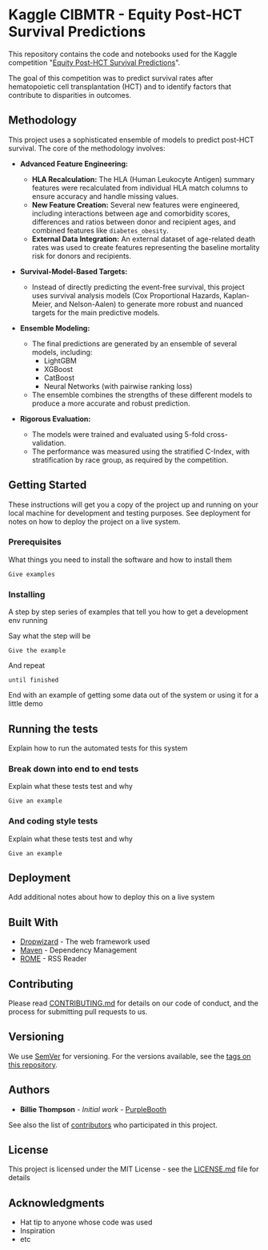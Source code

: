 # Kaggle CIBMTR - Equity Post-HCT Survival Predictions

This repository contains the code and notebooks used for the Kaggle competition "[Equity Post-HCT Survival Predictions](https://www.kaggle.com/competitions/equity-post-HCT-survival-predictions/overview)".

The goal of this competition was to predict survival rates after hematopoietic cell transplantation (HCT) and to identify factors that contribute to disparities in outcomes.

## Methodology

This project uses a sophisticated ensemble of models to predict post-HCT survival. The core of the methodology involves:

*   **Advanced Feature Engineering:**
    *   **HLA Recalculation:** The HLA (Human Leukocyte Antigen) summary features were recalculated from individual HLA match columns to ensure accuracy and handle missing values.
    *   **New Feature Creation:** Several new features were engineered, including interactions between age and comorbidity scores, differences and ratios between donor and recipient ages, and combined features like `diabetes_obesity`.
    *   **External Data Integration:** An external dataset of age-related death rates was used to create features representing the baseline mortality risk for donors and recipients.

*   **Survival-Model-Based Targets:**
    *   Instead of directly predicting the event-free survival, this project uses survival analysis models (Cox Proportional Hazards, Kaplan-Meier, and Nelson-Aalen) to generate more robust and nuanced targets for the main predictive models.

*   **Ensemble Modeling:**
    *   The final predictions are generated by an ensemble of several models, including:
        *   LightGBM
        *   XGBoost
        *   CatBoost
        *   Neural Networks (with pairwise ranking loss)
    *   The ensemble combines the strengths of these different models to produce a more accurate and robust prediction.

*   **Rigorous Evaluation:**
    *   The models were trained and evaluated using 5-fold cross-validation.
    *   The performance was measured using the stratified C-Index, with stratification by race group, as required by the competition.

## Getting Started

These instructions will get you a copy of the project up and running on your local machine for development and testing purposes. See deployment for notes on how to deploy the project on a live system.

### Prerequisites

What things you need to install the software and how to install them

```
Give examples
```

### Installing

A step by step series of examples that tell you how to get a development env running

Say what the step will be

```
Give the example
```

And repeat

```
until finished
```

End with an example of getting some data out of the system or using it for a little demo

## Running the tests

Explain how to run the automated tests for this system

### Break down into end to end tests

Explain what these tests test and why

```
Give an example
```

### And coding style tests

Explain what these tests test and why

```
Give an example
```

## Deployment

Add additional notes about how to deploy this on a live system

## Built With

* [Dropwizard](http://www.dropwizard.io/1.0.2/docs/) - The web framework used
* [Maven](https://maven.apache.org/) - Dependency Management
* [ROME](https://rometools.github.io/rome/) - RSS Reader

## Contributing

Please read [CONTRIBUTING.md](https://gist.github.com/PurpleBooth/b24679402957c63ec426) for details on our code of conduct, and the process for submitting pull requests to us.

## Versioning

We use [SemVer](http://semver.org/) for versioning. For the versions available, see the [tags on this repository](https://github.com/your/project/tags).

## Authors

* **Billie Thompson** - *Initial work* - [PurpleBooth](https://github.com/PurpleBooth)

See also the list of [contributors](https://github.com/your/project/contributors) who participated in this project.

## License

This project is licensed under the MIT License - see the [LICENSE.md](LICENSE.md) file for details

## Acknowledgments

* Hat tip to anyone whose code was used
* Inspiration
* etc
